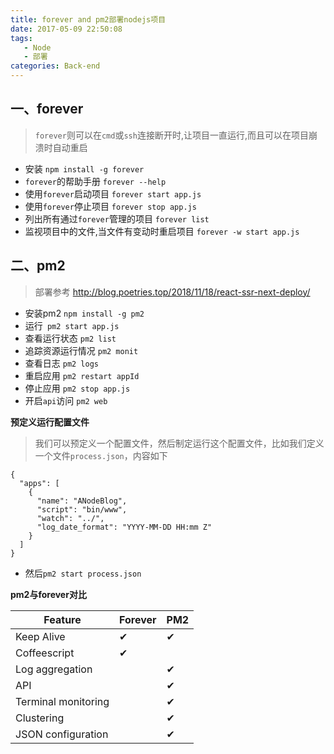 ```yaml
---
title: forever and pm2部署nodejs项目
date: 2017-05-09 22:50:08
tags: 
   - Node
   - 部署
categories: Back-end
---
```


## 一、forever

> `forever`则可以在`cmd`或`ssh`连接断开时,让项目一直运行,而且可以在项目崩溃时自动重启

- 安装 `npm install -g forever`
- `forever`的帮助手册  `forever --help`
- 使用`forever`启动项目 `forever start app.js`
- 使用`forever`停止项目 `forever stop app.js`
- 列出所有通过`forever`管理的项目 `forever list`
- 监视项目中的文件,当文件有变动时重启项目 `forever -w start app.js`


## 二、pm2

> 部署参考 http://blog.poetries.top/2018/11/18/react-ssr-next-deploy/


- 安装pm2 `npm install -g pm2`
- 运行` pm2 start app.js`
- 查看运行状态 `pm2 list`
- 追踪资源运行情况 `pm2 monit`
- 查看日志 `pm2 logs`
- 重启应用 `pm2 restart appId`
- 停止应用  `pm2 stop app.js`
- 开启`api`访问 `pm2 web`
 
**预定义运行配置文件**
> 我们可以预定义一个配置文件，然后制定运行这个配置文件，比如我们定义一个文件`process.json`，内容如下

```
{
  "apps": [
    {
      "name": "ANodeBlog",
      "script": "bin/www",
      "watch": "../",
      "log_date_format": "YYYY-MM-DD HH:mm Z"
    }
  ]
}
```
-  然后`pm2 start process.json`

**pm2与forever对比**

|Feature|	Forever	|PM2|
|----|----|----|
|Keep Alive	|✔|	✔|
|Coffeescript|✔|	|
|Log aggregation	||	✔|
|API	|	|✔|
|Terminal monitoring	||	✔|
|Clustering	||	✔|
|JSON configuration| |		✔|
